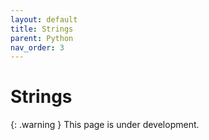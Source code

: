 ```yaml
---
layout: default
title: Strings
parent: Python
nav_order: 3
---
```


# Strings

{: .warning }
This page is under development.
